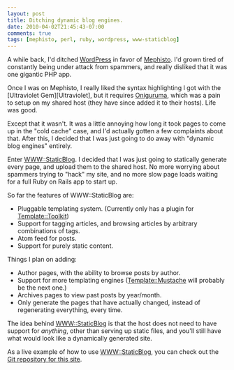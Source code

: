 ```yaml
--- 
layout: post
title: Ditching dynamic blog engines.
date: 2010-04-02T21:45:43-07:00
comments: true
tags: [mephisto, perl, ruby, wordpress, www-staticblog]
---
```


A while back, I'd ditched [WordPress][WordPress] in favor of
[Mephisto][Mephisto].  I'd grown tired of constantly being under
attack from spammers, and really disliked that it was one gigantic PHP
app.

Once I was on Mephisto, I really liked the syntax highlighting I got
with the [Ultraviolet Gem][Ultraviolet], but it requires
[Oniguruma][Oniguruma], which was a pain to setup on my shared host
(they have since added it to their hosts).  Life was good.

Except that it wasn't.  It was a little annoying how long it took pages
to come up in the "cold cache" case, and I'd actually gotten a few
complaints about that.  After this, I decided that I was just going to
do away with "dynamic blog engines" entirely.

<!--more-->

Enter [WWW::StaticBlog][WWW-StaticBlog].  I decided that I was just
going to statically generate every page, and upload them to the shared
host.  No more worrying about spammers trying to "hack" my site, and
no more slow page loads waiting for a full Ruby on Rails app to start
up.

So far the features of WWW::StaticBlog are:

* Pluggable templating system.  (Currently only has a plugin for
  [Template::Toolkit][Template-Toolkit])
* Support for tagging articles, and browsing articles by arbitrary
  combinations of tags.
* Atom feed for posts.
* Support for purely static content.

Things I plan on adding:

* Author pages, with the ability to browse posts by author.
* Support for more templating engines ([Template::Mustache][Template-Mustache]
  will probably be the next one.)
* Archives pages to view past posts by year/month.
* Only generate the pages that have actually changed, instead of
  regenerating everything, every time.

The idea behind [WWW::StaticBlog][WWW-StaticBlog] is that the host
does not need to have support for _anything_, other than serving up
static files, and you'll still have what would look like a dynamically
generated site.

As a live example of how to use [WWW::StaticBlog][WWW-StaticBlog], you
can check out the
[Git repository for this site][technosorcery-git].

[Mephisto]: http://mephistoblog.com/ "Mephisto blog engine"
[Oniguruma]: http://oniguruma.rubyforge.org/ "Oniguruma gem"
[Template-Mustache]: https://github.com/pvande/Template-Mustache "Mustache for Perl"
[Template-Toolkit]: http://template-toolkit.org/ "Perl's Template::Toolkit"
[Ultraviolet Gem]: http://ultraviolet.rubyforge.org/ "Ultraviolet gem"
[WWW-StaticBlog]: https://github.com/jhelwig/WWW-StaticBlog "WWW::StaticBlog 'engine'"
[WordPress]: http://wordpress.org/ "WordPress blog engine"
[technosorcery-git]: https://github.com/jhelwig/technosorcery.net "Git repository for technosorcery.net"
